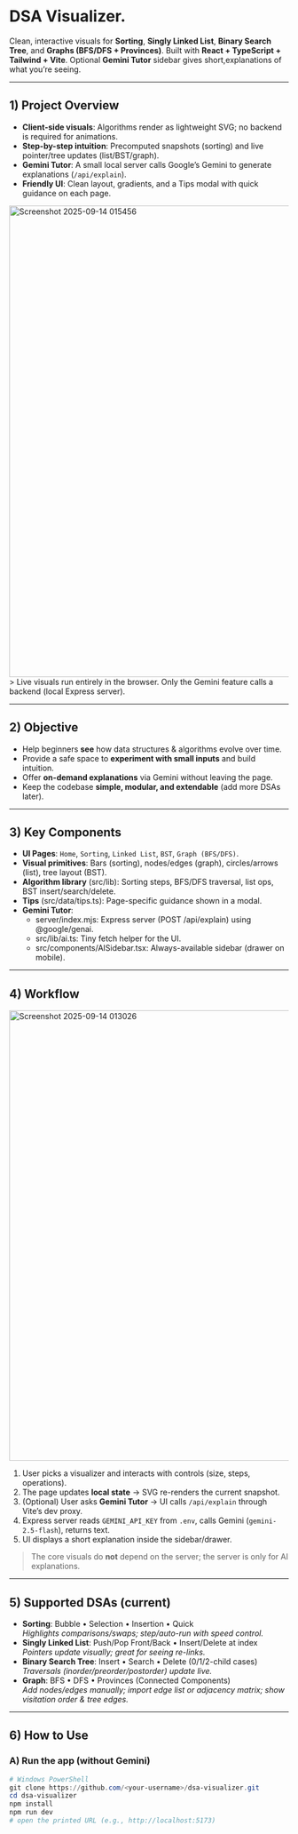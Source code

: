 # DSA Visualizer.

Clean, interactive visuals for **Sorting**, **Singly Linked List**, **Binary Search Tree**, and **Graphs (BFS/DFS + Provinces)**. Built with **React + TypeScript + Tailwind + Vite**. Optional **Gemini Tutor** sidebar gives short,explanations of what you’re seeing.

---

## 1) Project Overview
- **Client-side visuals**: Algorithms render as lightweight SVG; no backend is required for animations.
- **Step-by-step intuition**: Precomputed snapshots (sorting) and live pointer/tree updates (list/BST/graph).
- **Gemini Tutor**: A small local server calls Google’s Gemini to generate explanations (`/api/explain`).
- **Friendly UI**: Clean layout, gradients, and a Tips modal with quick guidance on each page.
  
<img width="1465" height="849" alt="Screenshot 2025-09-14 015456" src="https://github.com/user-attachments/assets/46b8a529-5ba5-4180-94c2-49b5ed820b15" />
> Live visuals run entirely in the browser. Only the Gemini feature calls a backend (local Express server).

---

## 2) Objective
- Help beginners **see** how data structures & algorithms evolve over time.
- Provide a safe space to **experiment with small inputs** and build intuition.
- Offer **on-demand explanations** via Gemini without leaving the page.
- Keep the codebase **simple, modular, and extendable** (add more DSAs later).

---

## 3) Key Components
- **UI Pages**: `Home`, `Sorting`, `Linked List`, `BST`, `Graph (BFS/DFS)`.
- **Visual primitives**: Bars (sorting), nodes/edges (graph), circles/arrows (list), tree layout (BST).
- **Algorithm library** (src/lib): Sorting steps, BFS/DFS traversal, list ops, BST insert/search/delete.
- **Tips** (src/data/tips.ts): Page-specific guidance shown in a modal.
- **Gemini Tutor**:
  - server/index.mjs: Express server (POST /api/explain) using @google/genai.
  - src/lib/ai.ts: Tiny fetch helper for the UI.
  - src/components/AISidebar.tsx: Always-available sidebar (drawer on mobile).

---

## 4) Workflow


<img width="1465" height="811" alt="Screenshot 2025-09-14 013026" src="https://github.com/user-attachments/assets/e7042834-20ef-457a-8d1f-c2fadc057086" />



1. User picks a visualizer and interacts with controls (size, steps, operations).
2. The page updates **local state** → SVG re-renders the current snapshot.
3. (Optional) User asks **Gemini Tutor** → UI calls `/api/explain` through Vite’s dev proxy.
4. Express server reads `GEMINI_API_KEY` from `.env`, calls Gemini (`gemini-2.5-flash`), returns text.
5. UI displays a short explanation inside the sidebar/drawer.

> The core visuals do **not** depend on the server; the server is only for AI explanations.

---

## 5) Supported DSAs (current)
- **Sorting**: Bubble • Selection • Insertion • Quick  
  _Highlights comparisons/swaps; step/auto-run with speed control._
- **Singly Linked List**: Push/Pop Front/Back • Insert/Delete at index  
  _Pointers update visually; great for seeing re-links._
- **Binary Search Tree**: Insert • Search • Delete (0/1/2-child cases)  
  _Traversals (inorder/preorder/postorder) update live._
- **Graph**: BFS • DFS • Provinces (Connected Components)  
  _Add nodes/edges manually; import edge list or adjacency matrix; show visitation order & tree edges._

---

## 6) How to Use

### A) Run the app (without Gemini)
```powershell
# Windows PowerShell
git clone https://github.com/<your-username>/dsa-visualizer.git
cd dsa-visualizer
npm install
npm run dev
# open the printed URL (e.g., http://localhost:5173)
